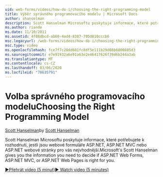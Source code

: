 ```yaml
---
uid: web-forms/videos/how-do-i/choosing-the-right-programming-model
title: Výběr správného programovacího modelu | Microsoft Docs
author: shanselman
description: Scott Hanselman Microsoftu poskytuje informace, které potřebujete k rozhodnutí, jestli jsou webové formuláře ASP.NET, ASP.NET MVC nebo ASP.NET webové stránky pro vás nejvhodnější.
ms.author: riande
ms.date: 11/10/2011
ms.assetid: 4f08dbcd-ab60-4ad4-8387-795d810cccb6
msc.legacyurl: /web-forms/videos/how-do-i/choosing-the-right-programming-model
msc.type: video
ms.openlocfilehash: fce7f7c28dd681fc8df5e111b29d08b6000885d3
ms.sourcegitcommit: e7e91932a6e91a63e2e46417626f39d6b244a3ab
ms.translationtype: MT
ms.contentlocale: cs-CZ
ms.lasthandoff: 03/06/2020
ms.locfileid: "78635791"
---
```

# <a name="choosing-the-right-programming-model"></a><span data-ttu-id="77da6-103">Volba správného programovacího modelu</span><span class="sxs-lookup"><span data-stu-id="77da6-103">Choosing the Right Programming Model</span></span>

<span data-ttu-id="77da6-104">[Scott Hanselman](https://github.com/shanselman)</span><span class="sxs-lookup"><span data-stu-id="77da6-104">by [Scott Hanselman](https://github.com/shanselman)</span></span>

<span data-ttu-id="77da6-105">Scott Hanselman Microsoftu poskytuje informace, které potřebujete k rozhodnutí, jestli jsou webové formuláře ASP.NET, ASP.NET MVC nebo ASP.NET webové stránky pro vás nejvhodnější.</span><span class="sxs-lookup"><span data-stu-id="77da6-105">Microsoft's Scott Hanselman gives you the information you need to decide if ASP.NET Web Forms, ASP.NET MVC, or ASP.NET Web Pages is right for you.</span></span>

[<span data-ttu-id="77da6-106">&#9654;Přehrát video (5 minut)</span><span class="sxs-lookup"><span data-stu-id="77da6-106">&#9654; Watch video (5 minutes)</span></span>](https://channel9.msdn.com/Blogs/ASP-NET-Site-Videos/choosing-the-right-programming-model)
